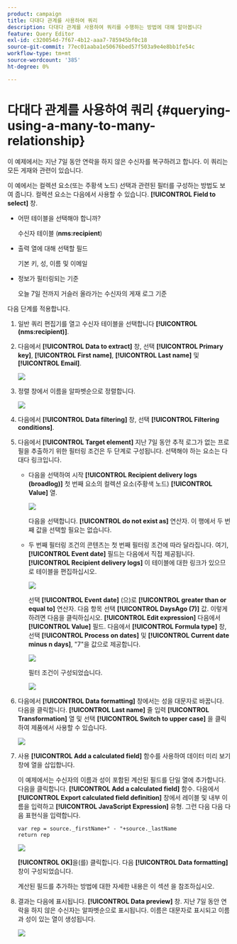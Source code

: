 ```yaml
---
product: campaign
title: 다대다 관계를 사용하여 쿼리
description: 다대다 관계를 사용하여 쿼리를 수행하는 방법에 대해 알아봅니다
feature: Query Editor
exl-id: c320054d-7f67-4b12-aaa7-785945bf0c18
source-git-commit: 77ec01aaba1e50676bed57f503a9e4e8bb1fe54c
workflow-type: tm+mt
source-wordcount: '385'
ht-degree: 0%

---
```


# 다대다 관계를 사용하여 쿼리 {#querying-using-a-many-to-many-relationship}



이 예제에서는 지난 7일 동안 연락을 하지 않은 수신자를 복구하려고 합니다. 이 쿼리는 모든 게재와 관련이 있습니다.

이 예에서는 컬렉션 요소(또는 주황색 노드) 선택과 관련된 필터를 구성하는 방법도 보여 줍니다. 컬렉션 요소는 다음에서 사용할 수 있습니다. **[!UICONTROL Field to select]** 창.

* 어떤 테이블을 선택해야 합니까?

   수신자 테이블 (**nms:recipient**)

* 출력 열에 대해 선택할 필드

   기본 키, 성, 이름 및 이메일

* 정보가 필터링되는 기준

   오늘 7일 전까지 거슬러 올라가는 수신자의 게재 로그 기준

다음 단계를 적용합니다.

1. 일반 쿼리 편집기를 열고 수신자 테이블을 선택합니다 **[!UICONTROL (nms:recipient)]**.
1. 다음에서 **[!UICONTROL Data to extract]** 창, 선택 **[!UICONTROL Primary key]**, **[!UICONTROL First name]**, **[!UICONTROL Last name]** 및 **[!UICONTROL Email]**.

   ![](assets/query_editor_nveau_33.png)

1. 정렬 창에서 이름을 알파벳순으로 정렬합니다.

   ![](assets/query_editor_nveau_34.png)

1. 다음에서 **[!UICONTROL Data filtering]** 창, 선택 **[!UICONTROL Filtering conditions]**.
1. 다음에서 **[!UICONTROL Target element]** 지난 7일 동안 추적 로그가 없는 프로필을 추출하기 위한 필터링 조건은 두 단계로 구성됩니다. 선택해야 하는 요소는 다대다 링크입니다.

   * 다음을 선택하여 시작 **[!UICONTROL Recipient delivery logs (broadlog)]** 첫 번째 요소의 컬렉션 요소(주황색 노드) **[!UICONTROL Value]** 열.

      ![](assets/query_editor_nveau_67.png)

      다음을 선택합니다. **[!UICONTROL do not exist as]** 연산자. 이 행에서 두 번째 값을 선택할 필요는 없습니다.

   * 두 번째 필터링 조건의 콘텐츠는 첫 번째 필터링 조건에 따라 달라집니다. 여기, **[!UICONTROL Event date]** 필드는 다음에서 직접 제공됩니다. **[!UICONTROL Recipient delivery logs]** 이 테이블에 대한 링크가 있으므로 테이블을 편집하십시오.

      ![](assets/query_editor_nveau_36.png)

      선택 **[!UICONTROL Event date]** (으)로 **[!UICONTROL greater than or equal to]** 연산자. 다음 항목 선택 **[!UICONTROL DaysAgo (7)]** 값. 이렇게 하려면 다음을 클릭하십시오. **[!UICONTROL Edit expression]** 다음에서 **[!UICONTROL Value]** 필드. 다음에서 **[!UICONTROL Formula type]** 창, 선택 **[!UICONTROL Process on dates]** 및 **[!UICONTROL Current date minus n days]**, &quot;7&quot;을 값으로 제공합니다.

      ![](assets/query_editor_nveau_37.png)

      필터 조건이 구성되었습니다.

      ![](assets/query_editor_nveau_38.png)

1. 다음에서 **[!UICONTROL Data formatting]** 창에서는 성을 대문자로 바꿉니다. 다음을 클릭합니다. **[!UICONTROL Last name]** 줄 입력 **[!UICONTROL Transformation]** 열 및 선택 **[!UICONTROL Switch to upper case]** 을 클릭하여 제품에서 사용할 수 있습니다.

   ![](assets/query_editor_nveau_39.png)

1. 사용 **[!UICONTROL Add a calculated field]** 함수를 사용하여 데이터 미리 보기 창에 열을 삽입합니다.

   이 예제에서는 수신자의 이름과 성이 포함된 계산된 필드를 단일 열에 추가합니다. 다음을 클릭합니다. **[!UICONTROL Add a calculated field]** 함수. 다음에서 **[!UICONTROL Export calculated field definition]** 창에서 레이블 및 내부 이름을 입력하고 **[!UICONTROL JavaScript Expression]** 유형. 그런 다음 다음 다음 표현식을 입력합니다.

   ```
   var rep = source._firstName+" - "+source._lastName
   return rep
   ```

   ![](assets/query_editor_nveau_40.png)

   **[!UICONTROL OK]**&#x200B;을(를) 클릭합니다. 다음 **[!UICONTROL Data formatting]** 창이 구성되었습니다.

   계산된 필드를 추가하는 방법에 대한 자세한 내용은 이 섹션 을 참조하십시오.

1. 결과는 다음에 표시됩니다. **[!UICONTROL Data preview]** 창. 지난 7일 동안 연락을 하지 않은 수신자는 알파벳순으로 표시됩니다. 이름은 대문자로 표시되고 이름과 성이 있는 열이 생성됩니다.

   ![](assets/query_editor_nveau_41.png)
